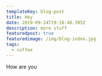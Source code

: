 ```yaml
---
templateKey: blog-post
title: Hey
date: 2019-09-24T19:18:40.395Z
description: more stuff
featuredpost: true
featuredimage: /img/blog-index.jpg
tags:
  - coffee
---
```

How are you
